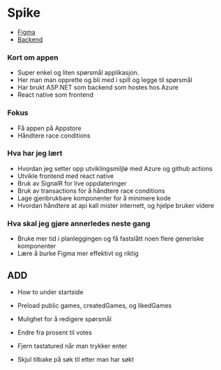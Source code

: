# Spike

- [Figma](https://www.figma.com/file/oBgpl8HkiowbkUFe6HchFL/Untitled?node-id=0%3A1&mode=dev)
- [Backend](https://github.com/Amund-Fremming/Spike-backend)

### Kort om appen

- Super enkel og liten spørsmål applikasjon.
- Her man man opprette og bli med i spill og legge til spørsmål
- Har brukt ASP.NET som backend som hostes hos Azure
- React native som frontend

### Fokus

- Få appen på Appstore
- Håndtere race conditions

### Hva har jeg lært

- Hvordan jeg setter opp utviklingsmiljlø med Azure og github actions
- Utvikle frontend med react native
- Bruk av SignalR for live oppdateringer
- Bruk av transactions for å håndtere race conditions
- Lage gjenbrukbare komponenter for å minimere kode
- Hvordan håndtere at api kall mister internett, og hjelpe bruker videre

### Hva skal jeg gjøre annerledes neste gang

- Bruke mer tid i planleggingen og få fastslått noen flere generiske komponenter
- Lære å burke Figma mer effektivt og riktig

## **ADD**

- How to under startside
- Preload public games, createdGames, og likedGames

- Mulighet for å redigere spørsmål
- Endre fra prosent til votes

- Fjern tastatured når man trykker enter
- Skjul tilbake på søk til etter man har søkt
